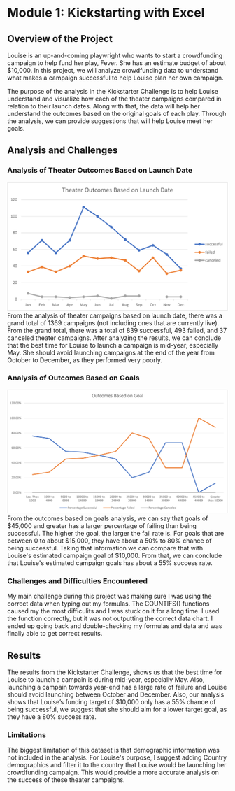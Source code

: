 # Module 1: Kickstarting with Excel

## Overview of the Project
Louise is an up-and-coming playwright who wants to start a crowdfunding campaign to help fund her play, Fever. She has an estimate budget of about $10,000. In this project, we will analyze crowdfunding data to understand what makes a campaign successful to help Louise plan her own campaign.

The purpose of the analysis in the Kickstarter Challenge is to help Louise understand and visualize how each of the theater campaigns compared in relation to their launch dates. Along with that, the data will help her understand the outcomes based on the original goals of each play. Through the analysis, we can provide suggestions that will help Louise meet her goals.

## Analysis and Challenges
### Analysis of Theater Outcomes Based on Launch Date
![](/Resources/Theater_Outcomes_vs_Launch.png)
From the analysis of theater campaigns based on launch date, there was a grand total of 1369 campaigns (not including ones that are currently live). From the grand total, there was a total of 839 successful, 493 failed, and 37 canceled theater campaigns. After analyzing the results, we can conclude that the best time for Louise to launch a campaign is mid-year, especially May. She should avoid launching campaigns at the end of the year from October to December, as they performed very poorly.

### Analysis of Outcomes Based on Goals
![](/Resources/Outcomes_vs_Goals.png)
From the outcomes based on goals analysis, we can say that goals of $45,000 and greater has a larger percentage of failing than being successful. The higher the goal, the larger the fail rate is. For goals that are between 0 to about $15,000, they have about a 50% to 80% chance of being successful. Taking that information we can compare that with Louise's estimated campaign goal of $10,000. From that, we can conclude that Louise's estimated campaign goals has about a 55% success rate.
### Challenges and Difficulties Encountered
My main challenge during this project was making sure I was using the correct data when typing out my formulas. The COUNTIFS() functions caused my the most difficulits and I was stuck on it for a long time. I used the function correctly, but it was not outputting the correct data chart. I ended up going back and double-checking my formulas and data and was finally able to get correct results.

## Results
The results from the Kickstarter Challenge, shows us that the best time for Louise to launch a campain is during mid-year, especially May. Also, launching a campain towards year-end has a large rate of failure and Louise should avoid launching between October and December. Also, our analysis shows that Louise’s funding target of $10,000 only has a 55% chance of being successful, we suggest that she should aim for a lower target goal, as they have a 80% success rate.

### Limitations
The biggest limitation of this dataset is that demographic information was not included in the analysis. For Louise's purpose, I suggest adding Country demographics and filter it to the country that Louise would be launching her crowdfunding campaign. This would provide a more accurate analysis on the success of these theater campaigns.
